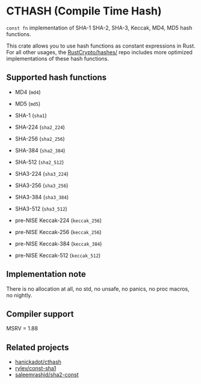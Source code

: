 # CTHASH (Compile Time Hash)

`const fn` implementation of SHA-1 SHA-2, SHA-3, Keccak, MD4, MD5 hash functions.

This crate allows you to use hash functions as constant expressions in Rust. For all other usages, the [RustCrypto/hashes/](https://github.com/RustCrypto/hashes/) repo includes more optimized implementations of these hash functions.

## Supported hash functions

* MD4 (`md4`)
* MD5 (`md5`)

* SHA-1 (`sha1`)

* SHA-224 (`sha2_224`)
* SHA-256 (`sha2_256`)
* SHA-384 (`sha2_384`)
* SHA-512 (`sha2_512`)

* SHA3-224 (`sha3_224`)
* SHA3-256 (`sha3_256`)
* SHA3-384 (`sha3_384`)
* SHA3-512 (`sha3_512`)

* pre-NISE Keccak-224 (`keccak_256`)
* pre-NISE Keccak-256 (`keccak_256`)
* pre-NISE Keccak-384 (`keccak_384`)
* pre-NISE Keccak-512 (`keccak_512`)

## Implementation note

There is no allocation at all, no std, no unsafe, no panics, no proc macros, no nightly.

## Compiler support

MSRV = 1.88

## Related projects

* [hanickadot/cthash](https://github.com/hanickadot/cthash)
* [rylev/const-sha1](https://github.com/rylev/const-sha1)
* [saleemrashid/sha2-const](https://github.com/saleemrashid/sha2-const)
